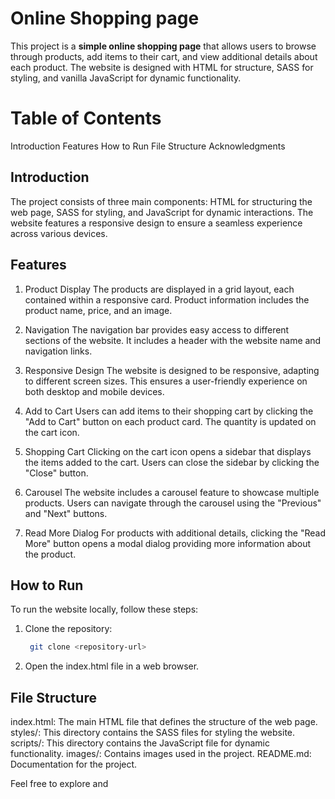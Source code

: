# Online Shopping page


This project is a **simple online shopping page** that allows users to browse through products, add items to their cart, and view additional details about each product. The website is designed with HTML for structure, SASS for styling, and vanilla JavaScript for dynamic functionality.

# Table of Contents
Introduction
Features
How to Run
File Structure
Acknowledgments


## Introduction
The project consists of three main components: HTML for structuring the web page, SASS for styling, and JavaScript for dynamic interactions. The website features a responsive design to ensure a seamless experience across various devices.

## Features
1. Product Display
The products are displayed in a grid layout, each contained within a responsive card. Product information includes the product name, price, and an image.

2. Navigation
The navigation bar provides easy access to different sections of the website. It includes a header with the website name and navigation links.

3. Responsive Design
The website is designed to be responsive, adapting to different screen sizes. This ensures a user-friendly experience on both desktop and mobile devices.

4. Add to Cart
Users can add items to their shopping cart by clicking the "Add to Cart" button on each product card. The quantity is updated on the cart icon.

5. Shopping Cart
Clicking on the cart icon opens a sidebar that displays the items added to the cart. Users can close the sidebar by clicking the "Close" button.

6. Carousel
The website includes a carousel feature to showcase multiple products. Users can navigate through the carousel using the "Previous" and "Next" buttons.

7. Read More Dialog
For products with additional details, clicking the "Read More" button opens a modal dialog providing more information about the product.

## How to Run
To run the website locally, follow these steps:

1. Clone the repository:

   ```bash
    git clone <repository-url>

2. Open the index.html file in a web browser.

## File Structure
index.html: The main HTML file that defines the structure of the web page.
styles/: This directory contains the SASS files for styling the website.
scripts/: This directory contains the JavaScript file for dynamic functionality.
images/: Contains images used in the project.
README.md: Documentation for the project.


Feel free to explore and